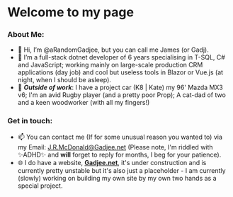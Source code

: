 # Welcome to my page

### About Me:
- 👋 Hi, I’m @aRandomGadjee, but you can call me James (or Gadj).
- 👀 I’m a full-stack dotnet developer of 6 years specialising in T-SQL, C# and JavaScript; working mainly on large-scale production CRM applications (day job) and cool but useless tools in Blazor or Vue.js (at night, when I should be asleep).
- 🥳 ***Outside of work***: I have a project car (K8 | Kate) my 96' Mazda MX3 v6; I'm an avid Rugby player (and a pretty poor Prop); A cat-dad of two and a keen woodworker (with all my fingers!)

### Get in touch:
- 📫 You can contact me (If for some unusual reason you wanted to) via my Email: J.R.McDonald@Gadjee.net (Please note, I'm riddled with ✨ADHD✨ and **will** forget to reply for months, I beg for your patience).
- 🌐 I do have a website, **[Gadjee.net](https://gadjee.net)**, it's under construction and is currently pretty unstable but it's also just a placeholder - I am currently (slowly) working on building my own site by my own two hands as a special project.
<!---
aRandomGadjee/aRandomGadjee is a ✨ special ✨ repository because its `README.md` (this file) appears on your GitHub profile.
You can click the Preview link to take a look at your changes.
--->
